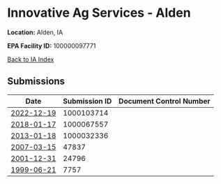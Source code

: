 # Innovative Ag Services - Alden

**Location:** Alden, IA

**EPA Facility ID:** 100000097771

[Back to IA Index](../../index.md)

## Submissions

| Date | Submission ID | Document Control Number |
|------|--------------|-------------------------|
| [2022-12-19](submissions/1000103714.md) | 1000103714 |  |
| [2018-01-17](submissions/1000067557.md) | 1000067557 |  |
| [2013-01-18](submissions/1000032336.md) | 1000032336 |  |
| [2007-03-15](submissions/47837.md) | 47837 |  |
| [2001-12-31](submissions/24796.md) | 24796 |  |
| [1999-06-21](submissions/7757.md) | 7757 |  |
